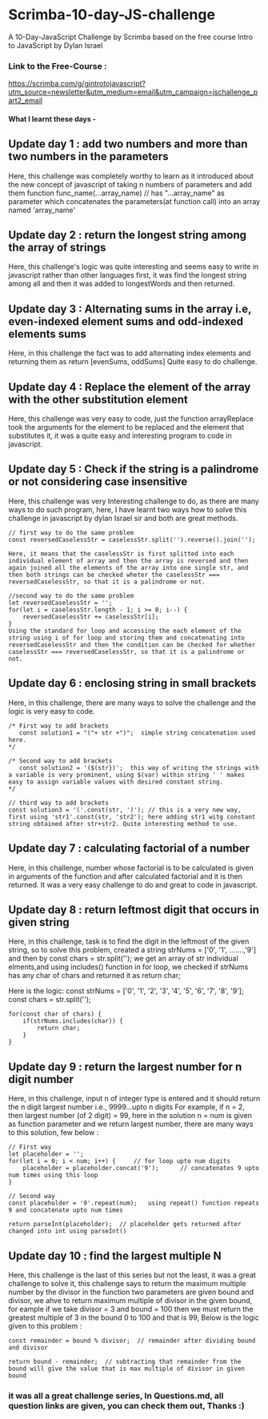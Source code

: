 # Scrimba-10-day-JS-challenge
A 10-Day-JavaScript Challenge by Scrimba based on the free course Intro to JavaScript by Dylan Israel
### Link to the Free-Course :
https://scrimba.com/g/gintrotojavascript?utm_source=newsletter&utm_medium=email&utm_campaign=jschallenge_part2_email


#### What I learnt these days -

## Update day 1 : add two numbers and more than two numbers in the parameters
Here, this challenge was completely worthy to learn as it introduced about the new concept of javascript of taking n numbers of parameters and add them
   function func_name(...array_name)  // has "...array_name" as parameter which concatenates the parameters(at function call) into an array named 'array_name'

## Update day 2 : return the longest string among the array of strings
Here, this challenge's logic was quite interesting and seems easy to write in javascript rather than other languages
first, it was find the longest string among all and then it was added to longestWords and then returned.

## Update day 3 : Alternating sums in the array i.e, even-indexed element sums and odd-indexed elements sums
Here, in this challenge the fact was to add alternating index elements and returning them as return [evenSums, oddSums]
Quite easy to do challenge.

## Update day 4 : Replace the element of the array with the other substitution element
Here, this challenge was very easy to code, just the function arrayReplace took the arguments for the element to be replaced and the element that substitutes it, it was a quite easy and interesting program to code in javascript.

## Update day 5 : Check if the string is a palindrome or not considering case insensitive
Here, this challenge was very Interesting challenge to do, as there are many ways to do such program, here, I have learnt two ways how to solve this challenge in javascript by dylan Israel sir and both are great methods.
    
    // first way to do the same problem
    const reversedCaselessStr = caselessStr.split('').reverse().join(''); 
    
    Here, it means that the caselessStr is first splitted into each individual element of array and then the array is reversed and then again joined all the elements of the array into one single str, and then both strings can be checked wheter the caselessStr === reversedCaselessStr, so that it is a palindrome or not.
    
    //second way to do the same problem
    let reversedCaselessStr = '';  
    for(let i = caselessStr.length - 1; i >= 0; i--) {
        reversedCaselessStr += caselessStr[i];
    }
    Using the standard for loop and accessing the each element of the string using i of for loop and storing them and concatenating into reversedCaselessStr and then the condition can be checked for whether caselessStr === reversedCaselessStr, so that it is a palindrome or not.

## Update day 6 : enclosing string in small brackets
Here, in this challenge, there are many ways to solve the challenge and the logic is very easy to code.

    /* First way to add brackets
       const solution1 = "("+ str +")";  simple string concatenation used here.
    */ 

    /* Second way to add brackets
       const solution2 = '($(str})';  this way of writing the strings with a variable is very prominent, using $(var) within string ' ' makes easy to assign variable values with desired constant string.
    */
   
    // third way to add brackets
    const solution3 = '('.const(str, ')'); // this is a very new way, first using 'str1'.const(str, 'str2'); here adding str1 witg constant string obtained after str+str2. Quite interesting method to use.

## Update day 7 : calculating factorial of a number
Here, in this challenge, number whose factorial is to be calculated is given in arguments of the function and after calculated factorial and it is then returned.
It was a very easy challenge to do and great to code in javascript.

## Update day 8 : return leftmost digit that occurs in given string
Here, in this challenge, task is to find the digit in the leftmost of the given string, so to solve this problem, created a string strNums = ['0', '1', .......,'9']
and then by const chars = str.split(''); we get an array of str individual elments,and using includes() function in for loop, we checked if strNums has any char of chars and
returned it as return char;

   Here is the logic: 
   const strNums = ['0', '1', '2', '3', '4', '5', '6', '7', '8', '9'];
    const chars = str.split('');
    
    for(const char of chars) {
        if(strNums.includes(char)) {
            return char;
        }
    }

## Update day 9 : return the largest number for n digit number
Here, in this challenge, input n of integer type is entered and it should return the n digit largest number i.e., 9999...upto n digits
For example, if n = 2, then largest number (of 2 digit) = 99, here in the solution n = num is given as function parameter and we return largest number, there are many ways to this solution, few below :

    // First way
    let placeholder = ''; 
    for(let i = 0; i < num; i++) {     // for loop upto num digits 
        placeholder = placeholder.concat('9');      // concatenates 9 upto num times using this loop
    }

    // Second way 
    const placeholder = '9'.repeat(num);   using repeat() function repeats 9 and concatenate upto num times

    return parseInt(placeholder);  // placeholder gets returned after changed into int using parseInt()

## Update day 10 : find the largest multiple N
Here, this challenge is the last of this series but not the least, it was a great challenge to solve it, this challenge says to return the maximum multiple number by the divisor 
in the function two parameters are given bound and divisor, we ahve to return maximum multiple of divisor in the given bound, for eample if we take divisor = 3 and bound = 100
then we must return the greatest multiple of 3 in the bound 0 to 100 and that is 99, 
Below is the logic given to this problem :

    const remainder = bound % divisor;  // remainder after dividing bound and divisor 
    
    return bound - remainder;  // subtracting that remainder from the bound will give the value that is max multiple of divisor in given bound

### it was all a great challenge series, In Questions.md, all question links are given, you can check them out, Thanks :)
